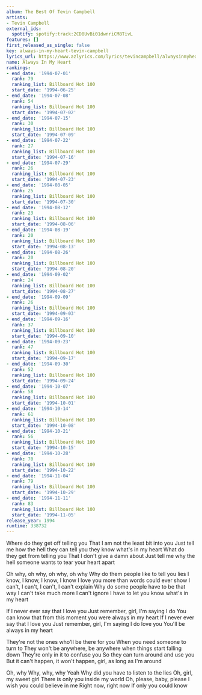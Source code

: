 ```yaml
---
album: The Best Of Tevin Campbell
artists:
- Tevin Campbell
external_ids:
  spotify: spotify:track:2CD8UvBi01dwnriCM8TivL
features: []
first_released_as_single: false
key: always-in-my-heart-tevin-campbell
lyrics_url: https://www.azlyrics.com/lyrics/tevincampbell/alwaysinmyheart.html
name: Always In My Heart
rankings:
- end_date: '1994-07-01'
  rank: 79
  ranking_list: Billboard Hot 100
  start_date: '1994-06-25'
- end_date: '1994-07-08'
  rank: 54
  ranking_list: Billboard Hot 100
  start_date: '1994-07-02'
- end_date: '1994-07-15'
  rank: 30
  ranking_list: Billboard Hot 100
  start_date: '1994-07-09'
- end_date: '1994-07-22'
  rank: 27
  ranking_list: Billboard Hot 100
  start_date: '1994-07-16'
- end_date: '1994-07-29'
  rank: 26
  ranking_list: Billboard Hot 100
  start_date: '1994-07-23'
- end_date: '1994-08-05'
  rank: 25
  ranking_list: Billboard Hot 100
  start_date: '1994-07-30'
- end_date: '1994-08-12'
  rank: 23
  ranking_list: Billboard Hot 100
  start_date: '1994-08-06'
- end_date: '1994-08-19'
  rank: 20
  ranking_list: Billboard Hot 100
  start_date: '1994-08-13'
- end_date: '1994-08-26'
  rank: 20
  ranking_list: Billboard Hot 100
  start_date: '1994-08-20'
- end_date: '1994-09-02'
  rank: 24
  ranking_list: Billboard Hot 100
  start_date: '1994-08-27'
- end_date: '1994-09-09'
  rank: 26
  ranking_list: Billboard Hot 100
  start_date: '1994-09-03'
- end_date: '1994-09-16'
  rank: 37
  ranking_list: Billboard Hot 100
  start_date: '1994-09-10'
- end_date: '1994-09-23'
  rank: 47
  ranking_list: Billboard Hot 100
  start_date: '1994-09-17'
- end_date: '1994-09-30'
  rank: 52
  ranking_list: Billboard Hot 100
  start_date: '1994-09-24'
- end_date: '1994-10-07'
  rank: 58
  ranking_list: Billboard Hot 100
  start_date: '1994-10-01'
- end_date: '1994-10-14'
  rank: 61
  ranking_list: Billboard Hot 100
  start_date: '1994-10-08'
- end_date: '1994-10-21'
  rank: 56
  ranking_list: Billboard Hot 100
  start_date: '1994-10-15'
- end_date: '1994-10-28'
  rank: 70
  ranking_list: Billboard Hot 100
  start_date: '1994-10-22'
- end_date: '1994-11-04'
  rank: 79
  ranking_list: Billboard Hot 100
  start_date: '1994-10-29'
- end_date: '1994-11-11'
  rank: 83
  ranking_list: Billboard Hot 100
  start_date: '1994-11-05'
release_year: 1994
runtime: 338732
---
```

Where do they get off telling you
That I am not the least bit into you
Just tell me how the hell they can tell you they know what's in my heart
What do they get from telling you
That I don't give a damn about
Just tell me why the hell someone wants to tear your heart apart


Oh why, oh why, oh why, oh why
Why do them people like to tell you lies
I know, I know, I know, I know
I love you more than words could ever show
I can't, I can't, I can't, I can't explain
Why do some people have to be that way
I can't take much more
I can't ignore
I have to let you know what's in my heart


If I never ever say that I love you
Just remember, girl, I'm saying I do
You can know that from this moment you were always in my heart
If I never ever say that I love you
Just remember, girl, I'm saying I do love you
You'll be always in my heart

They're not the ones who'll be there for you
When you need someone to turn to
They won't be anywhere, be anywhere when things start falling down
They're only in it to confuse you
So they can turn around and use you
But it can't happen, it won't happen, girl, as long as I'm around




Oh, why
Why, why, why
Yeah
Why did you have to listen to the lies
Oh, girl, my sweet girl
There is only you inside my world
Oh, please, baby, please
I wish you could believe in me
Right now, right now
If only you could know
